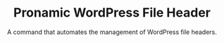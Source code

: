 <h1 align="center">Pronamic WordPress File Header</h1>

<p align="center">
	A command that automates the management of WordPress file headers.
</p>
